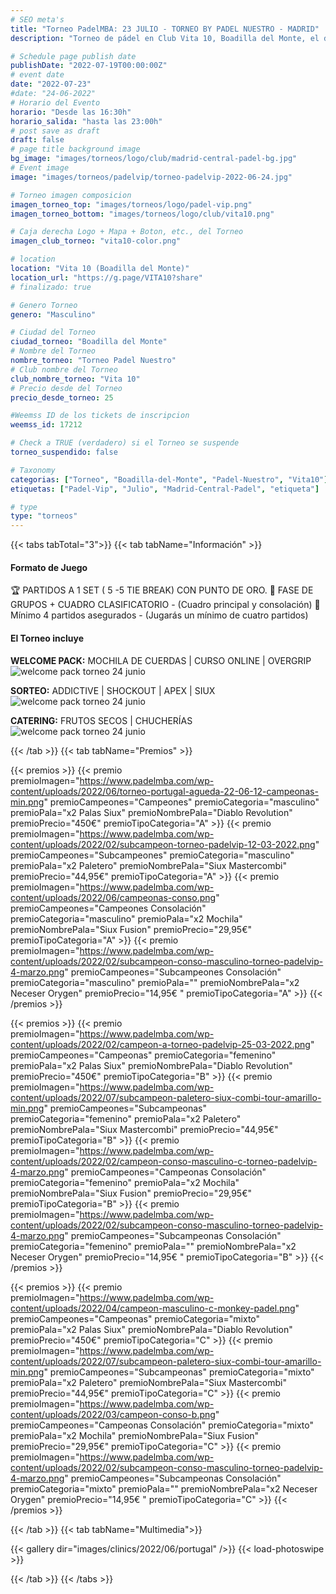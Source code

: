 ```yaml
---
# SEO meta's
title: "Torneo PadelMBA: 23 JULIO - TORNEO BY PADEL NUESTRO - MADRID"
description: "Torneo de pádel en Club Vita 10, Boadilla del Monte, el dia 23 de Julio 2022 by Padel Nuestro. Organizado gracias a PadelMBA, lider en formacion online de pádel."

# Schedule page publish date
publishDate: "2022-07-19T00:00:00Z"
# event date
date: "2022-07-23"
#date: "24-06-2022"
# Horario del Evento
horario: "Desde las 16:30h"
horario_salida: "hasta las 23:00h"
# post save as draft
draft: false
# page title background image
bg_image: "images/torneos/logo/club/madrid-central-padel-bg.jpg"
# Event image
image: "images/torneos/padelvip/torneo-padelvip-2022-06-24.jpg"

# Torneo imagen composicion
imagen_torneo_top: "images/torneos/logo/padel-vip.png"
imagen_torneo_bottom: "images/torneos/logo/club/vita10.png"

# Caja derecha Logo + Mapa + Boton, etc., del Torneo
imagen_club_torneo: "vita10-color.png"

# location
location: "Vita 10 (Boadilla del Monte)"
location_url: "https://g.page/VITA10?share"
# finalizado: true

# Genero Torneo
genero: "Masculino"

# Ciudad del Torneo
ciudad_torneo: "Boadilla del Monte"
# Nombre del Torneo
nombre_torneo: "Torneo Padel Nuestro"
# Club nombre del Torneo
club_nombre_torneo: "Vita 10"
# Precio desde del Torneo
precio_desde_torneo: 25

#Weemss ID de los tickets de inscripcion
weemss_id: 17212

# Check a TRUE (verdadero) si el Torneo se suspende
torneo_suspendido: false

# Taxonomy
categorias: ["Torneo", "Boadilla-del-Monte", "Padel-Nuestro", "Vita10"]
etiquetas: ["Padel-Vip", "Julio", "Madrid-Central-Padel", "etiqueta"]

# type
type: "torneos"
---
```


{{< tabs tabTotal="3">}}
{{< tab tabName="Información" >}}

#### Formato de Juego

🏆 PARTIDOS A 1 SET ( 5 -5 TIE BREAK) CON PUNTO DE ORO.
🔹 FASE DE GRUPOS + CUADRO CLASIFICATORIO - (Cuadro principal y consolación)
🎾 Mínimo 4 partidos asegurados - (Jugarás un mínimo de cuatro partidos)

#### El Torneo incluye

**WELCOME PACK:** MOCHILA DE CUERDAS | CURSO ONLINE | OVERGRIP
![welcome pack torneo 24 junio](/images/torneos/padelvip/inscripcion/welcome-pack-inscripcion-padelvip-24-junio.png)

**SORTEO:** ADDICTIVE | SHOCKOUT | APEX | SIUX
![welcome pack torneo 24 junio](/images/torneos/padelvip/inscripcion/sorteo-torneo-padelvip-24-junio.png)

**CATERING:** FRUTOS SECOS | CHUCHERÍAS
![welcome pack torneo 24 junio](/images/torneos/padelvip/inscripcion/catering-torneo-padelvip.png)

{{< /tab >}}
{{< tab tabName="Premios" >}}

{{< premios >}}
{{< premio premioImagen="https://www.padelmba.com/wp-content/uploads/2022/06/torneo-portugal-agueda-22-06-12-campeonas-min.png" premioCampeones="Campeones" premioCategoria="masculino" premioPala="x2 Palas Siux" premioNombrePala="Diablo Revolution" premioPrecio="450€" premioTipoCategoria="A" >}}
{{< premio premioImagen="https://www.padelmba.com/wp-content/uploads/2022/02/subcampeon-torneo-padelvip-12-03-2022.png" premioCampeones="Subcampeones" premioCategoria="masculino" premioPala="x2 Paletero" premioNombrePala="Siux Mastercombi" premioPrecio="44,95€" premioTipoCategoria="A" >}}
{{< premio premioImagen="https://www.padelmba.com/wp-content/uploads/2022/06/campeonas-conso.png" premioCampeones="Campeones Consolación" premioCategoria="masculino" premioPala="x2 Mochila" premioNombrePala="Siux Fusion" premioPrecio="29,95€" premioTipoCategoria="A" >}}
{{< premio premioImagen="https://www.padelmba.com/wp-content/uploads/2022/02/subcampeon-conso-masculino-torneo-padelvip-4-marzo.png" premioCampeones="Subcampeones Consolación" premioCategoria="masculino" premioPala="" premioNombrePala="x2 Neceser Orygen" premioPrecio="14,95€ " premioTipoCategoria="A" >}}
{{< /premios >}}

{{< premios >}}
{{< premio premioImagen="https://www.padelmba.com/wp-content/uploads/2022/02/campeon-a-torneo-padelvip-25-03-2022.png" premioCampeones="Campeonas" premioCategoria="femenino" premioPala="x2 Palas Siux" premioNombrePala="Diablo Revolution" premioPrecio="450€" premioTipoCategoria="B" >}}
{{< premio premioImagen="https://www.padelmba.com/wp-content/uploads/2022/07/subcampeon-paletero-siux-combi-tour-amarillo-min.png" premioCampeones="Subcampeonas" premioCategoria="femenino" premioPala="x2 Paletero" premioNombrePala="Siux Mastercombi" premioPrecio="44,95€" premioTipoCategoria="B" >}}
{{< premio premioImagen="https://www.padelmba.com/wp-content/uploads/2022/02/campeon-conso-masculino-c-torneo-padelvip-4-marzo.png" premioCampeones="Campeonas Consolación" premioCategoria="femenino" premioPala="x2 Mochila" premioNombrePala="Siux Fusion" premioPrecio="29,95€" premioTipoCategoria="B" >}}
{{< premio premioImagen="https://www.padelmba.com/wp-content/uploads/2022/02/subcampeon-conso-masculino-torneo-padelvip-4-marzo.png" premioCampeones="Subcampeonas Consolación" premioCategoria="femenino" premioPala="" premioNombrePala="x2 Neceser Orygen" premioPrecio="14,95€ " premioTipoCategoria="B" >}}
{{< /premios >}}

{{< premios >}}
{{< premio premioImagen="https://www.padelmba.com/wp-content/uploads/2022/04/campeon-masculino-c-monkey-padel.png" premioCampeones="Campeonas" premioCategoria="mixto" premioPala="x2 Palas Siux" premioNombrePala="Diablo Revolution" premioPrecio="450€" premioTipoCategoria="C" >}}
{{< premio premioImagen="https://www.padelmba.com/wp-content/uploads/2022/07/subcampeon-paletero-siux-combi-tour-amarillo-min.png" premioCampeones="Subcampeonas" premioCategoria="mixto" premioPala="x2 Paletero" premioNombrePala="Siux Mastercombi" premioPrecio="44,95€" premioTipoCategoria="C" >}}
{{< premio premioImagen="https://www.padelmba.com/wp-content/uploads/2022/03/campeon-conso-b.png" premioCampeones="Campeonas Consolación" premioCategoria="mixto" premioPala="x2 Mochila" premioNombrePala="Siux Fusion" premioPrecio="29,95€" premioTipoCategoria="C" >}}
{{< premio premioImagen="https://www.padelmba.com/wp-content/uploads/2022/02/subcampeon-conso-masculino-torneo-padelvip-4-marzo.png" premioCampeones="Subcampeonas Consolación" premioCategoria="mixto" premioPala="" premioNombrePala="x2 Neceser Orygen" premioPrecio="14,95€ " premioTipoCategoria="C" >}}
{{< /premios >}}

{{< /tab >}}
{{< tab tabName="Multimedia">}}

{{< gallery dir="images/clinics/2022/06/portugal" />}} {{< load-photoswipe >}}

{{< /tab >}}
{{< /tabs >}}
